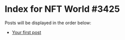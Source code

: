# Index for NFT World #3425
Posts will be displayed in the order below:

- [Your first post](./001-first.md)

